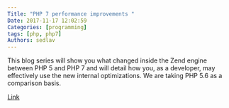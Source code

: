 ```yaml
---
Title: "PHP 7 performance improvements "
Date: 2017-11-17 12:02:59
Categories: [programming]
tags: [php, php7]
Authors: sedlav
---
```


This blog series will show you what changed inside the Zend engine between PHP 5 and PHP 7 and will detail how you, as a developer, may effectively use the new internal optimizations. We are taking PHP 5.6 as a comparison basis.

[Link](https://blog.blackfire.io/php-7-performance-improvements-packed-arrays.html)

